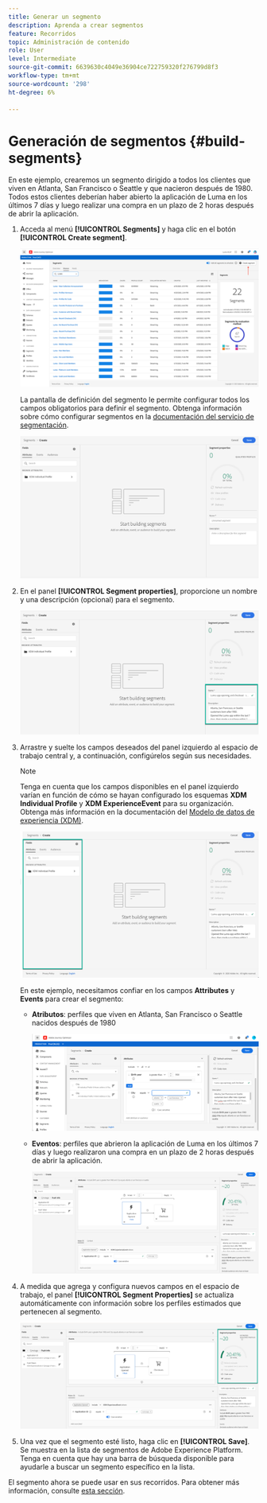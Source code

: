 ```yaml
---
title: Generar un segmento
description: Aprenda a crear segmentos
feature: Recorridos
topic: Administración de contenido
role: User
level: Intermediate
source-git-commit: 6639630c4049e36904ce722759320f276799d8f3
workflow-type: tm+mt
source-wordcount: '298'
ht-degree: 6%

---
```


# Generación de segmentos {#build-segments}

En este ejemplo, crearemos un segmento dirigido a todos los clientes que viven en Atlanta, San Francisco o Seattle y que nacieron después de 1980. Todos estos clientes deberían haber abierto la aplicación de Luma en los últimos 7 días y luego realizar una compra en un plazo de 2 horas después de abrir la aplicación.

1. Acceda al menú **[!UICONTROL Segments]** y haga clic en el botón **[!UICONTROL Create segment]**.

   ![](../assets/create-segment.png)

   La pantalla de definición del segmento le permite configurar todos los campos obligatorios para definir el segmento. Obtenga información sobre cómo configurar segmentos en la [documentación del servicio de segmentación](https://experienceleague.adobe.com/docs/experience-platform/segmentation/ui/overview.html).

   ![](../assets/segment-builder.png)

1. En el panel **[!UICONTROL Segment properties]**, proporcione un nombre y una descripción (opcional) para el segmento.

   ![](../assets/segment-properties.png)

1. Arrastre y suelte los campos deseados del panel izquierdo al espacio de trabajo central y, a continuación, configúrelos según sus necesidades.

   >[!NOTE]
   >
   >Tenga en cuenta que los campos disponibles en el panel izquierdo varían en función de cómo se hayan configurado los esquemas **XDM Individual Profile** y **XDM ExperienceEvent** para su organización.  Obtenga más información en la documentación del [Modelo de datos de experiencia (XDM)](https://experienceleague.adobe.com/docs/experience-platform/xdm/home.html?lang=es).

   ![](../assets/drag-fields.png)

   En este ejemplo, necesitamos confiar en los campos **Attributes** y **Events** para crear el segmento:

   * **Atributos**: perfiles que viven en Atlanta, San Francisco o Seattle nacidos después de 1980

      ![](../assets/add-attributes.png)

   * **Eventos**: perfiles que abrieron la aplicación de Luma en los últimos 7 días y luego realizaron una compra en un plazo de 2 horas después de abrir la aplicación.

      ![](../assets/add-events.png)

1. A medida que agrega y configura nuevos campos en el espacio de trabajo, el panel **[!UICONTROL Segment Properties]** se actualiza automáticamente con información sobre los perfiles estimados que pertenecen al segmento.

   ![](../assets/segment-estimate.png)

1. Una vez que el segmento esté listo, haga clic en **[!UICONTROL Save]**. Se muestra en la lista de segmentos de Adobe Experience Platform. Tenga en cuenta que hay una barra de búsqueda disponible para ayudarle a buscar un segmento específico en la lista.

El segmento ahora se puede usar en sus recorridos. Para obtener más información, consulte [esta sección](../segment/about-segments.md).
